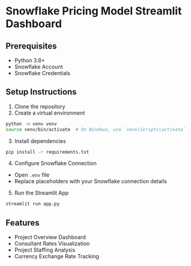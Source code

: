 # Snowflake Pricing Model Streamlit Dashboard

## Prerequisites
- Python 3.8+
- Snowflake Account
- Snowflake Credentials

## Setup Instructions

1. Clone the repository
2. Create a virtual environment
```bash
python -m venv venv
source venv/bin/activate  # On Windows, use `venv\Scripts\activate`
```

3. Install dependencies
```bash
pip install -r requirements.txt
```

4. Configure Snowflake Connection
- Open `.env` file
- Replace placeholders with your Snowflake connection details

5. Run the Streamlit App
```bash
streamlit run app.py
```

## Features
- Project Overview Dashboard
- Consultant Rates Visualization
- Project Staffing Analysis
- Currency Exchange Rate Tracking

